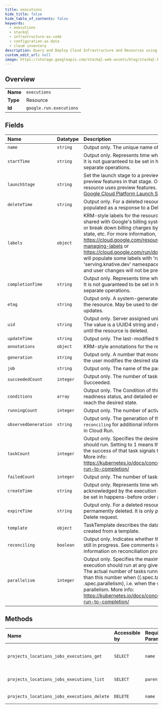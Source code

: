 ```yaml
---
title: executions
hide_title: false
hide_table_of_contents: false
keywords:
  - executions
  - stackql
  - infrastructure-as-code
  - configuration-as-data
  - cloud inventory
description: Query and Deploy Cloud Infrastructure and Resources using SQL
custom_edit_url: null
image: https://storage.googleapis.com/stackql-web-assets/blog/stackql-blog-post-featured-image.png
---
```

  
    

## Overview
<table><tbody>
<tr><td><b>Name</b></td><td><code>executions</code></td></tr>
<tr><td><b>Type</b></td><td>Resource</td></tr>
<tr><td><b>Id</b></td><td><code>google.run.executions</code></td></tr>
</tbody></table>

## Fields
| Name | Datatype | Description |
|:-----|:---------|:------------|
| `name` | `string` | Output only. The unique name of this Execution. |
| `startTime` | `string` | Output only. Represents time when the execution started to run. It is not guaranteed to be set in happens-before order across separate operations. |
| `launchStage` | `string` | Set the launch stage to a preview stage on write to allow use of preview features in that stage. On read, describes whether the resource uses preview features. Launch Stages are defined at [Google Cloud Platform Launch Stages](https://cloud.google.com/terms/launch-stages). |
| `deleteTime` | `string` | Output only. For a deleted resource, the deletion time. It is only populated as a response to a Delete request. |
| `labels` | `object` | KRM-style labels for the resource. User-provided labels are shared with Google's billing system, so they can be used to filter, or break down billing charges by team, component, environment, state, etc. For more information, visit https://cloud.google.com/resource-manager/docs/creating-managing-labels or https://cloud.google.com/run/docs/configuring/labels Cloud Run will populate some labels with 'run.googleapis.com' or 'serving.knative.dev' namespaces. Those labels are read-only, and user changes will not be preserved. |
| `completionTime` | `string` | Output only. Represents time when the execution was completed. It is not guaranteed to be set in happens-before order across separate operations. |
| `etag` | `string` | Output only. A system-generated fingerprint for this version of the resource. May be used to detect modification conflict during updates. |
| `uid` | `string` | Output only. Server assigned unique identifier for the Execution. The value is a UUID4 string and guaranteed to remain unchanged until the resource is deleted. |
| `updateTime` | `string` | Output only. The last-modified time. |
| `annotations` | `object` | KRM-style annotations for the resource. |
| `generation` | `string` | Output only. A number that monotonically increases every time the user modifies the desired state. |
| `job` | `string` | Output only. The name of the parent Job. |
| `succeededCount` | `integer` | Output only. The number of tasks which reached phase Succeeded. |
| `conditions` | `array` | Output only. The Condition of this Execution, containing its readiness status, and detailed error information in case it did not reach the desired state. |
| `runningCount` | `integer` | Output only. The number of actively running tasks. |
| `observedGeneration` | `string` | Output only. The generation of this Execution. See comments in `reconciling` for additional information on reconciliation process in Cloud Run. |
| `taskCount` | `integer` | Output only. Specifies the desired number of tasks the execution should run. Setting to 1 means that parallelism is limited to 1 and the success of that task signals the success of the execution. More info: https://kubernetes.io/docs/concepts/workloads/controllers/jobs-run-to-completion/ |
| `failedCount` | `integer` | Output only. The number of tasks which reached phase Failed. |
| `createTime` | `string` | Output only. Represents time when the execution was acknowledged by the execution controller. It is not guaranteed to be set in happens-before order across separate operations. |
| `expireTime` | `string` | Output only. For a deleted resource, the time after which it will be permamently deleted. It is only populated as a response to a Delete request. |
| `template` | `object` | TaskTemplate describes the data a task should have when created from a template. |
| `reconciling` | `boolean` | Output only. Indicates whether the resource's reconciliation is still in progress. See comments in `Job.reconciling` for additional information on reconciliation process in Cloud Run. |
| `parallelism` | `integer` | Output only. Specifies the maximum desired number of tasks the execution should run at any given time. Must be &lt;= task_count. The actual number of tasks running in steady state will be less than this number when ((.spec.task_count - .status.successful) &lt; .spec.parallelism), i.e. when the work left to do is less than max parallelism. More info: https://kubernetes.io/docs/concepts/workloads/controllers/jobs-run-to-completion/ |
## Methods
| Name | Accessible by | Required Params | Description |
|:-----|:--------------|:----------------|:------------|
| `projects_locations_jobs_executions_get` | `SELECT` | `name` | Gets information about a Execution. |
| `projects_locations_jobs_executions_list` | `SELECT` | `parent` | List Executions from a Job. |
| `projects_locations_jobs_executions_delete` | `DELETE` | `name` | Delete an Execution. |
